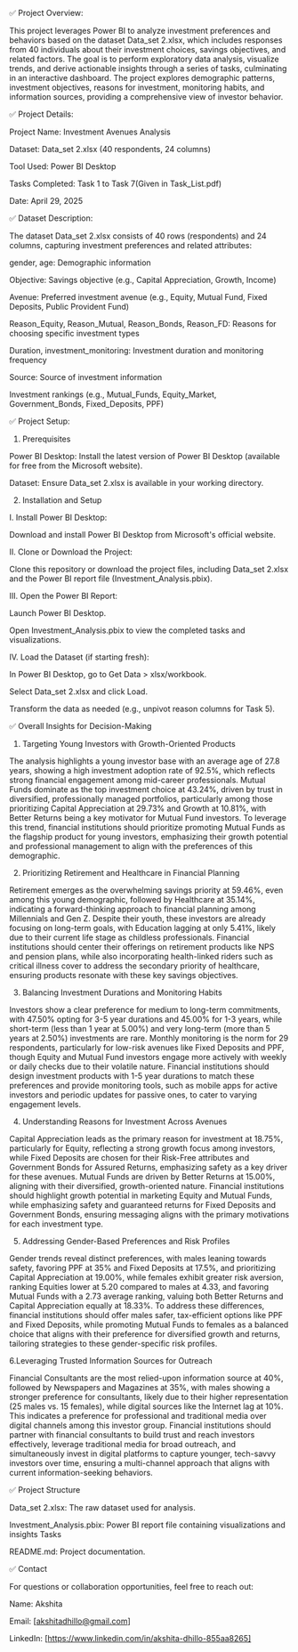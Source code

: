 ✅ Project Overview:

This project leverages Power BI to analyze investment preferences and behaviors based on the dataset Data_set 2.xlsx, which includes responses from 40 individuals about their investment choices, savings objectives, and related factors. The goal is to perform exploratory data analysis, visualize trends, and derive actionable insights through a series of tasks, culminating in an interactive dashboard. The project explores demographic patterns, investment objectives, reasons for investment, monitoring habits, and information sources, providing a comprehensive view of investor behavior.



✅ Project Details:

Project Name: Investment Avenues Analysis

Dataset: Data_set 2.xlsx (40 respondents, 24 columns)

Tool Used: Power BI Desktop

Tasks Completed: Task 1 to Task 7(Given in Task_List.pdf)

Date: April 29, 2025





✅ Dataset Description:

The dataset Data_set 2.xlsx consists of 40 rows (respondents) and 24 columns, capturing investment preferences and related attributes:

gender, age: Demographic information

Objective: Savings objective (e.g., Capital Appreciation, Growth, Income)

Avenue: Preferred investment avenue (e.g., Equity, Mutual Fund, Fixed Deposits, Public Provident Fund)

Reason_Equity, Reason_Mutual, Reason_Bonds, Reason_FD: Reasons for choosing specific investment types

Duration, investment_monitoring: Investment duration and monitoring frequency

Source: Source of investment information

Investment rankings (e.g., Mutual_Funds, Equity_Market, Government_Bonds, Fixed_Deposits, PPF)





✅ Project Setup:

1. Prerequisites
   
Power BI Desktop: Install the latest version of Power BI Desktop (available for free from the Microsoft website).

Dataset: Ensure Data_set 2.xlsx is available in your working directory.

2. Installation and Setup

I. Install Power BI Desktop:

Download and install Power BI Desktop from Microsoft's official website.

II. Clone or Download the Project:

Clone this repository or download the project files, including Data_set 2.xlsx and the Power BI report file (Investment_Analysis.pbix).

III. Open the Power BI Report:

Launch Power BI Desktop.

Open Investment_Analysis.pbix to view the completed tasks and visualizations.

IV. Load the Dataset (if starting fresh):

In Power BI Desktop, go to Get Data > xlsx/workbook.

Select Data_set 2.xlsx and click Load.

Transform the data as needed (e.g., unpivot reason columns for Task 5).





✅ Overall Insights for Decision-Making

1. Targeting Young Investors with Growth-Oriented Products

The analysis highlights a young investor base with an average age of 27.8 years, showing a high investment adoption rate of 92.5%, which reflects strong financial engagement among mid-career professionals. Mutual Funds dominate as the top investment choice at 43.24%, driven by trust in diversified, professionally managed portfolios, particularly among those prioritizing Capital Appreciation at 29.73% and Growth at 10.81%, with Better Returns being a key motivator for Mutual Fund investors. To leverage this trend, financial institutions should prioritize promoting Mutual Funds as the flagship product for young investors, emphasizing their growth potential and professional management to align with the preferences of this demographic.

2. Prioritizing Retirement and Healthcare in Financial Planning


Retirement emerges as the overwhelming savings priority at 59.46%, even among this young demographic, followed by Healthcare at 35.14%, indicating a forward-thinking approach to financial planning among Millennials and Gen Z. Despite their youth, these investors are already focusing on long-term goals, with Education lagging at only 5.41%, likely due to their current life stage as childless professionals. Financial institutions should center their offerings on retirement products like NPS and pension plans, while also incorporating health-linked riders such as critical illness cover to address the secondary priority of healthcare, ensuring products resonate with these key savings objectives.

3. Balancing Investment Durations and Monitoring Habits

Investors show a clear preference for medium to long-term commitments, with 47.50% opting for 3-5 year durations and 45.00% for 1-3 years, while short-term (less than 1 year at 5.00%) and very long-term (more than 5 years at 2.50%) investments are rare. Monthly monitoring is the norm for 29 respondents, particularly for low-risk avenues like Fixed Deposits and PPF, though Equity and Mutual Fund investors engage more actively with weekly or daily checks due to their volatile nature. Financial institutions should design investment products with 1-5 year durations to match these preferences and provide monitoring tools, such as mobile apps for active investors and periodic updates for passive ones, to cater to varying engagement levels.

4. Understanding Reasons for Investment Across Avenues

Capital Appreciation leads as the primary reason for investment at 18.75%, particularly for Equity, reflecting a strong growth focus among investors, while Fixed Deposits are chosen for their Risk-Free attributes and Government Bonds for Assured Returns, emphasizing safety as a key driver for these avenues. Mutual Funds are driven by Better Returns at 15.00%, aligning with their diversified, growth-oriented nature. Financial institutions should highlight growth potential in marketing Equity and Mutual Funds, while emphasizing safety and guaranteed returns for Fixed Deposits and Government Bonds, ensuring messaging aligns with the primary motivations for each investment type.

5. Addressing Gender-Based Preferences and Risk Profiles

Gender trends reveal distinct preferences, with males leaning towards safety, favoring PPF at 35% and Fixed Deposits at 17.5%, and prioritizing Capital Appreciation at 19.00%, while females exhibit greater risk aversion, ranking Equities lower at 5.20 compared to males at 4.33, and favoring Mutual Funds with a 2.73 average ranking, valuing both Better Returns and Capital Appreciation equally at 18.33%. To address these differences, financial institutions should offer males safer, tax-efficient options like PPF and Fixed Deposits, while promoting Mutual Funds to females as a balanced choice that aligns with their preference for diversified growth and returns, tailoring strategies to these gender-specific risk profiles.

6.Leveraging Trusted Information Sources for Outreach

Financial Consultants are the most relied-upon information source at 40%, followed by Newspapers and Magazines at 35%, with males showing a stronger preference for consultants, likely due to their higher representation (25 males vs. 15 females), while digital sources like the Internet lag at 10%. This indicates a preference for professional and traditional media over digital channels among this investor group. Financial institutions should partner with financial consultants to build trust and reach investors effectively, leverage traditional media for broad outreach, and simultaneously invest in digital platforms to capture younger, tech-savvy investors over time, ensuring a multi-channel approach that aligns with current information-seeking behaviors.




✅ Project Structure

Data_set 2.xlsx: The raw dataset used for analysis.

Investment_Analysis.pbix: Power BI report file containing visualizations and insights Tasks

README.md: Project documentation.



✅ Contact

For questions or collaboration opportunities, feel free to reach out:

Name: Akshita

Email: [akshitadhillo@gmail.com]

LinkedIn: [https://www.linkedin.com/in/akshita-dhillo-855aa8265]




